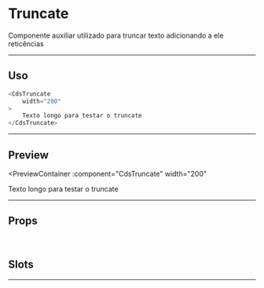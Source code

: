# Truncate

Componente auxiliar utilizado para truncar texto adicionando a ele reticências

---

## Uso

```js
<CdsTruncate
	width="200"
>
	Texto longo para testar o truncate
</CdsTruncate>
```

---

## Preview

<PreviewContainer
	:component="CdsTruncate"
  width="200"
>
  Texto longo para testar o truncate
</DemoContainer>

---

## Props

<APITable
	name="Truncate"
	section="props"
/>
<br />

## Slots

<APITable
	name="Truncate"
	section="slots"
/>

---
<!-- 
## Figma

<FigmaFrame
	src="https://embed.figma.com/design/J5fTswomlHu7RXk1gwbUq6/Cuida?node-id=2040-370&embed-host=share"
/> -->

<script setup>
import CdsTruncate from '@/components/Truncate.vue';
</script>

